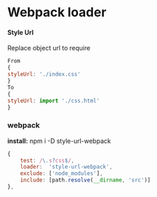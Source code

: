 # Webpack loader
#### Style Url


Replace object url to require

```js
From
{
styleUrl: './index.css'
}
To
{
styleUrl: import './css.html'
}
```

###  webpack
**install:**    npm i -D style-url-webpack
```js
{
	test: /\.s?css$/,
	loader:  'style-url-webpack',
	exclude: ['node_modules'],
	include: [path.resolve(__dirname, 'src')]
},
```